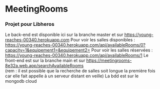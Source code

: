 # MeetingRooms

### Projet pour Libheros

Le back-end est disponible ici sur la branche master et sur https://young-reaches-00340.herokuapp.com
Pour voir les salles disponibles : https://young-reaches-00340.herokuapp.com/api/availableRooms/0?capacity=1&equipement1=&equipement2=
Pour voir les salles réservées : https://young-reaches-00340.herokuapp.com/api/availableRooms/1
Le front-end est sur la branche main et sur https://meetingrooms-8e32a.web.app/searchAvailableRooms  
(rem : il est possible que la recherche de salles soit longue la première fois car elle fait appelle à un serveur distant en veille)
La bdd est sur le mongodb cloud
